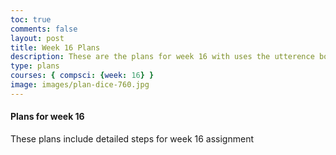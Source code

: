 ```yaml
---
toc: true
comments: false
layout: post
title: Week 16 Plans
description: These are the plans for week 16 with uses the utterence bot
type: plans
courses: { compsci: {week: 16} }
image: images/plan-dice-760.jpg
---
```



#### Plans for week 16
These plans include detailed steps for week 16 assignment

<script src="https://utteranc.es/client.js"
    repo="srivaidyas/student2.0"
    issue-term="pathname"
    label="comments"
    theme="github-light"
    crossorigin="anonymous"
    async>
</script>



